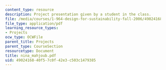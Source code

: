 ```yaml
---
content_type: resource
description: Project presentation given by a student in the class.
file: /media/courses/1-964-design-for-sustainability-fall-2006/4902416840f57c0f42e3c503c1479385_nina_mahjoub.pdf
file_type: application/pdf
learning_resource_types:
- Projects
ocw_type: OCWFile
parent_title: Projects
parent_type: CourseSection
resourcetype: Document
title: nina_mahjoub.pdf
uid: 49024168-40f5-7c0f-42e3-c503c1479385
---
```

